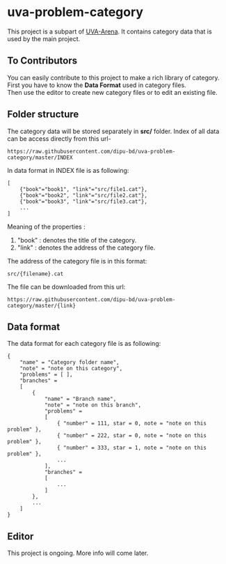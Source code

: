 # uva-problem-category    
This project is a subpart of [UVA-Arena](https://github.com/dipu-bd/UVA-Arena). It contains category data that is used by the main project.

## To Contributors      
You can easily contribute to this project to make a rich library of category.    
First you have to know the **Data Format** used in category files.     
Then use the editor to create new category files or to edit an existing file.     

## Folder structure   
The category data will be stored separately in **src/** folder. Index of all data can be access directly from this url-
     
	https://raw.githubusercontent.com/dipu-bd/uva-problem-category/master/INDEX 
	
In data format in INDEX file is as following:

	[ 
		{"book"="book1", "link"="src/file1.cat"},
		{"book"="book2", "link"="src/file2.cat"},
		{"book"="book3", "link"="src/file3.cat"},
		...
	]

Meaning of the properties :          
1) "book" : denotes the title of the category.      
2) "link" : denotes the address of the category file.      

The address of the category file is in this format:      

    src/{filename}.cat  
	
The file can be downloaded from this url:     

    https://raw.githubusercontent.com/dipu-bd/uva-problem-category/master/{link}  

## Data format      
The data format for each category file is as following:      

	{
	    "name" = "Category folder name",
	    "note" = "note on this category",
	    "problems" = [ ],
	    "branches" = 
		[
		    {
			    "name" = "Branch name",
				"note" = "note on this branch",
				"problems" = 
				[
				    { "number" = 111, star = 0, note = "note on this problem" }, 
				    { "number" = 222, star = 0, note = "note on this problem" }, 
				    { "number" = 333, star = 1, note = "note on this problem" },
					...
				],
				"branches" = 
				[ 
					...
				]
			}, 
			...
		]
	}
	
## Editor
This project is ongoing. More info will come later.   

